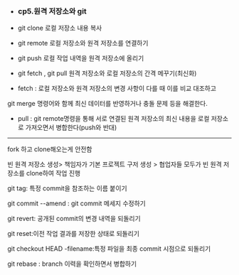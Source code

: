 - ### cp5.원격 저장소와 git

- git clone 로컬 저장소 내용 복사

- git remote 로컬 저장소와 원격 저장소를 연결하기

- git push 로컬 작업 내역을 원격 저장소에 올리기

- git fetch , git pull 원격 저장소와 로컬 저장소의 간격 메꾸기(최신화)

- fetch : 로컬 저장소와 원격 저장소의 변경 사항이 다를 때 이를 비교 대조하고

 git merge 명령어와 함께 최신 데이터를 반영하거나 충돌 문제 등을 해결한다.

- pull : git remote명령을 통해 서로 연결된 원격 저장소의 최신 내용을 로컬 저장소로 가져오면서 병합한다(push와 반대)

---

fork 하고 clone해오는게 안전함

빈 원격 저장소 생성> 책임자가 기본 프로젝트 구저 생성 > 협업자들 모두가 빈 원격 저장소를 clone하여 작업 진행

 

git tag: 특정 commit을 참조하는 이름 붙이기

git commit --amend : git commit 메세지 수정하기

git revert: 공개된 commit의 변경 내역을 되돌리기

git reset:이전 작업 결과를 저장한 상태로 되돌리기

git checkout HEAD -filename:특정 파일을 최종 commit 시점으로 되돌리기

git rebase : branch 이력을 확인하면서 병합하기


